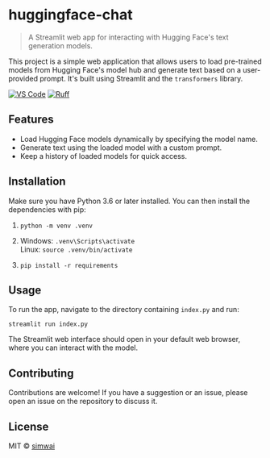# huggingface-chat

> A Streamlit web app for interacting with Hugging Face's text generation models.

This project is a simple web application that allows users to load pre-trained models from Hugging Face's model hub and generate text based on a user-provided prompt. It's built using Streamlit and the `transformers` library.

[![VS Code](https://img.shields.io/badge/IDE-VS%20Code-6A0DAD.svg)](https://code.visualstudio.com/)
[![Ruff](https://img.shields.io/endpoint?url=https://raw.githubusercontent.com/astral-sh/ruff/main/assets/badge/v2.json)](https://github.com/astral-sh/ruff)


## Features

- Load Hugging Face models dynamically by specifying the model name.
- Generate text using the loaded model with a custom prompt.
- Keep a history of loaded models for quick access.

## Installation

Make sure you have Python 3.6 or later installed. You can then install the dependencies with pip:

1. `python -m venv .venv`

2. Windows: `.venv\Scripts\activate`<br>
   Linux: `source .venv/bin/activate`

3. `pip install -r requirements`

## Usage

To run the app, navigate to the directory containing `index.py` and run:

`streamlit run index.py`

The Streamlit web interface should open in your default web browser, where you can interact with the model.

## Contributing

Contributions are welcome! If you have a suggestion or an issue, please open an issue on the repository to discuss it.

## License

MIT © [simwai](https://simwai.taplink.ws)

